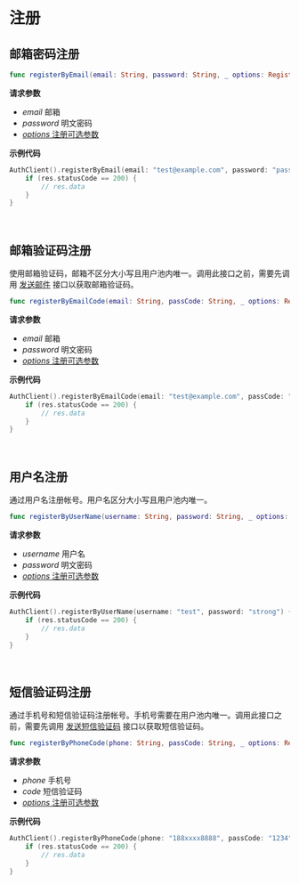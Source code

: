 # 注册

<LastUpdated/>

## 邮箱密码注册

```swift
func registerByEmail(email: String, password: String, _ options: RegisterOptions? = nil, completion: @escaping(Response) -> Void)
```

**请求参数**

* *email* 邮箱
* *password* 明文密码
* [*options* 注册可选参数](../options.md#RegisterOptions)


**示例代码**

```swift
AuthClient().registerByEmail(email: "test@example.com", password: "password") { code, message, userInfo in
    if (res.statusCode == 200) {
        // res.data
    }
}
```

<br>

## 邮箱验证码注册

使用邮箱验证码，邮箱不区分大小写且用户池内唯一。调用此接口之前，需要先调用 [发送邮件](./message.md##-发送邮件) 接口以获取邮箱验证码。

```swift
func registerByEmailCode(email: String, passCode: String, _ options: RegisterOptions? = nil, completion: @escaping(Response) -> Void)
```

**请求参数**

* *email* 邮箱
* *password* 明文密码
* [*options* 注册可选参数](../options.md#RegisterOptions)

**示例代码**

```swift
AuthClient().registerByEmailCode(email: "test@example.com", passCode: "1234") { code, message, userInfo in
    if (res.statusCode == 200) {
        // res.data
    }
}
```

<br>

## 用户名注册

通过用户名注册帐号。用户名区分大小写且用户池内唯一。

```swift
func registerByUserName(username: String, password: String, _ options: RegisterOptions? = nil, completion: @escaping(Response) -> Void)
```

**请求参数**

* *username* 用户名
* *password* 明文密码
* [*options* 注册可选参数](../options.md#RegisterOptions)

**示例代码**

```swift
AuthClient().registerByUserName(username: "test", password: "strong") { code, message, userInfo in
    if (res.statusCode == 200) {
        // res.data
    }
}
```

<br>

## 短信验证码注册

通过手机号和短信验证码注册帐号。手机号需要在用户池内唯一。调用此接口之前，需要先调用 [发送短信验证码](./message.md##-发送短信) 接口以获取短信验证码。

```swift
func registerByPhoneCode(phone: String, passCode: String, _ options: RegisterOptions? = nil, completion: @escaping(Response) -> Void)
```

**请求参数**

* *phone* 手机号
* *code* 短信验证码
* [*options* 注册可选参数](../options.md#RegisterOptions)

**示例代码**

```swift
AuthClient().registerByPhoneCode(phone: "188xxxx8888", passCode: "1234") { code, message, userInfo in
    if (res.statusCode == 200) {
        // res.data
    }
}
```
<br>
